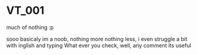 # VT_001
much of nothing :p


sooo basicaly im a noob, nothing more nothing less, i even struggle a bit with inglish and typing
What ever you check, well, any comment its useful
